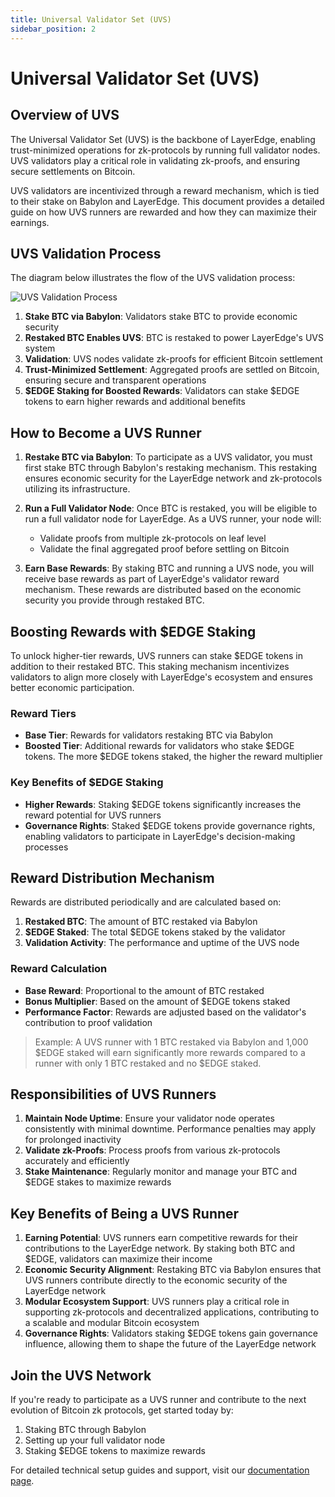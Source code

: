 ```yaml
---
title: Universal Validator Set (UVS)
sidebar_position: 2
---
```


# Universal Validator Set (UVS)

## Overview of UVS

The Universal Validator Set (UVS) is the backbone of LayerEdge, enabling trust-minimized operations for zk-protocols by running full validator nodes. UVS validators play a critical role in validating zk-proofs, and ensuring secure settlements on Bitcoin.

UVS validators are incentivized through a reward mechanism, which is tied to their stake on Babylon and LayerEdge. This document provides a detailed guide on how UVS runners are rewarded and how they can maximize their earnings.

## UVS Validation Process

The diagram below illustrates the flow of the UVS validation process:

![UVS Validation Process](/img/uvs-validation.png)

1. **Stake BTC via Babylon**: Validators stake BTC to provide economic security
2. **Restaked BTC Enables UVS**: BTC is restaked to power LayerEdge's UVS system
3. **Validation**: UVS nodes validate zk-proofs for efficient Bitcoin settlement
4. **Trust-Minimized Settlement**: Aggregated proofs are settled on Bitcoin, ensuring secure and transparent operations
5. **\$EDGE Staking for Boosted Rewards**: Validators can stake $EDGE tokens to earn higher rewards and additional benefits


## How to Become a UVS Runner

1. **Restake BTC via Babylon**: To participate as a UVS validator, you must first stake BTC through Babylon's restaking mechanism. This restaking ensures economic security for the LayerEdge network and zk-protocols utilizing its infrastructure.

2. **Run a Full Validator Node**: Once BTC is restaked, you will be eligible to run a full validator node for LayerEdge. As a UVS runner, your node will:
   * Validate proofs from multiple zk-protocols on leaf level
   * Validate the final aggregated proof before settling on Bitcoin

3. **Earn Base Rewards**: By staking BTC and running a UVS node, you will receive base rewards as part of LayerEdge's validator reward mechanism. These rewards are distributed based on the economic security you provide through restaked BTC.

## Boosting Rewards with $EDGE Staking

To unlock higher-tier rewards, UVS runners can stake $EDGE tokens in addition to their restaked BTC. This staking mechanism incentivizes validators to align more closely with LayerEdge's ecosystem and ensures better economic participation.

### Reward Tiers

* **Base Tier**: Rewards for validators restaking BTC via Babylon
* **Boosted Tier**: Additional rewards for validators who stake \$EDGE tokens. The more \$EDGE tokens staked, the higher the reward multiplier

### Key Benefits of \$EDGE Staking

* **Higher Rewards**: Staking \$EDGE tokens significantly increases the reward potential for UVS runners
* **Governance Rights**: Staked \$EDGE tokens provide governance rights, enabling validators to participate in LayerEdge's decision-making processes

## Reward Distribution Mechanism

Rewards are distributed periodically and are calculated based on:

1. **Restaked BTC**: The amount of BTC restaked via Babylon
2. **\$EDGE Staked**: The total \$EDGE tokens staked by the validator
3. **Validation Activity**: The performance and uptime of the UVS node

### Reward Calculation

* **Base Reward**: Proportional to the amount of BTC restaked
* **Bonus Multiplier**: Based on the amount of $EDGE tokens staked
* **Performance Factor**: Rewards are adjusted based on the validator's contribution to proof validation

> Example: A UVS runner with 1 BTC restaked via Babylon and 1,000 \$EDGE staked will earn significantly more rewards compared to a runner with only 1 BTC restaked and no \$EDGE staked.

## Responsibilities of UVS Runners

1. **Maintain Node Uptime**: Ensure your validator node operates consistently with minimal downtime. Performance penalties may apply for prolonged inactivity
2. **Validate zk-Proofs**: Process proofs from various zk-protocols accurately and efficiently
3. **Stake Maintenance**: Regularly monitor and manage your BTC and $EDGE stakes to maximize rewards

## Key Benefits of Being a UVS Runner

1. **Earning Potential**: UVS runners earn competitive rewards for their contributions to the LayerEdge network. By staking both BTC and \$EDGE, validators can maximize their income
2. **Economic Security Alignment**: Restaking BTC via Babylon ensures that UVS runners contribute directly to the economic security of the LayerEdge network
3. **Modular Ecosystem Support**: UVS runners play a critical role in supporting zk-protocols and decentralized applications, contributing to a scalable and modular Bitcoin ecosystem
4. **Governance Rights**: Validators staking \$EDGE tokens gain governance influence, allowing them to shape the future of the LayerEdge network

## Join the UVS Network

If you're ready to participate as a UVS runner and contribute to the next evolution of Bitcoin zk protocols, get started today by:

1. Staking BTC through Babylon
2. Setting up your full validator node
3. Staking \$EDGE tokens to maximize rewards

For detailed technical setup guides and support, visit our [documentation page](/docs/developer-guide/run-node/setup-guide). 